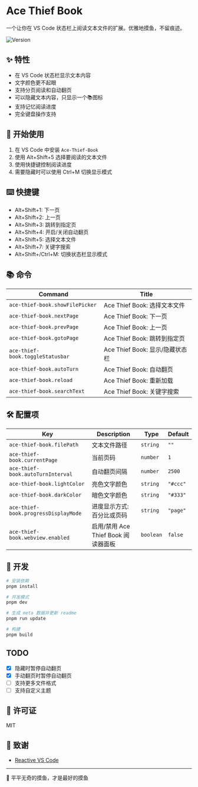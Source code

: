 # Ace Thief Book

一个让你在 VS Code 状态栏上阅读文本文件的扩展。优雅地摸鱼，不留痕迹。

<img alt="Version" src="https://img.shields.io/visual-studio-marketplace/v/kutius.ace-thief-book">

## ✨ 特性

- 在 VS Code 状态栏显示文本内容
- 文字颜色更不起眼
- 支持分页阅读和自动翻页
- 可以隐藏文本内容，只显示一个📚图标
- 支持记忆阅读进度
- 完全键盘操作支持

## 🚀 开始使用

1. 在 VS Code 中安装 `Ace-Thief-Book`
2. 使用 Alt+Shift+5 选择要阅读的文本文件
3. 使用快捷键控制阅读进度
4. 需要隐藏时可以使用 Ctrl+M 切换显示模式

## ⌨️ 快捷键

- Alt+Shift+1: 下一页
- Alt+Shift+2: 上一页
- Alt+Shift+3: 跳转到指定页
- Alt+Shift+4: 开启/关闭自动翻页
- Alt+Shift+5: 选择文本文件
- Alt+Shift+7: 关键字搜索
- Alt+Shift+/Ctrl+M: 切换状态栏显示模式

## 📚 命令
<!-- commands -->

| Command                          | Title                    |
| -------------------------------- | ------------------------ |
| `ace-thief-book.showFilePicker`  | Ace Thief Book: 选择文本文件   |
| `ace-thief-book.nextPage`        | Ace Thief Book: 下一页      |
| `ace-thief-book.prevPage`        | Ace Thief Book: 上一页      |
| `ace-thief-book.gotoPage`        | Ace Thief Book: 跳转到指定页   |
| `ace-thief-book.toggleStatusbar` | Ace Thief Book: 显示/隐藏状态栏 |
| `ace-thief-book.autoTurn`        | Ace Thief Book: 自动翻页     |
| `ace-thief-book.reload`          | Ace Thief Book: 重新加载     |
| `ace-thief-book.searchText`      | Ace Thief Book: 关键字搜索    |

<!-- commands -->

## 🛠️ 配置项
<!-- configs -->

| Key                                  | Description                | Type      | Default  |
| ------------------------------------ | -------------------------- | --------- | -------- |
| `ace-thief-book.filePath`            | 文本文件路径                     | `string`  | `""`     |
| `ace-thief-book.currentPage`         | 当前页码                       | `number`  | `1`      |
| `ace-thief-book.autoTurnInterval`    | 自动翻页间隔                     | `number`  | `2500`   |
| `ace-thief-book.lightColor`          | 亮色文字颜色                     | `string`  | `"#ccc"` |
| `ace-thief-book.darkColor`           | 暗色文字颜色                     | `string`  | `"#333"` |
| `ace-thief-book.progressDisplayMode` | 进度显示方式: 百分比或页码             | `string`  | `"page"` |
| `ace-thief-book.webview.enabled`     | 启用/禁用 Ace Thief Book 阅读器面板 | `boolean` | `false`  |

<!-- configs -->

## 🔧 开发

```bash
# 安装依赖
pnpm install

# 开发模式
pnpm dev

# 生成 meta 数据并更新 readme
pnpm run update

# 构建
pnpm build
```

## TODO

- [x] 隐藏时暂停自动翻页
- [x] 手动翻页时暂停自动翻页
- [ ] 支持更多文件格式
- [ ] 支持自定义主题

## 📝 许可证

MIT

## 🌟 致谢

- [Reactive VS Code](https://kermanx.github.io/reactive-vscode/)

---
🎯 平平无奇的摸鱼，才是最好的摸鱼
